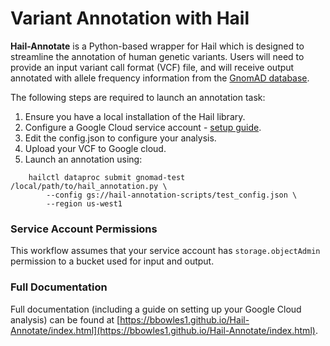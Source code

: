 # Variant Annotation with Hail

**Hail-Annotate** is a Python-based wrapper for Hail which is designed to streamline the annotation of human genetic variants. Users will need to provide an input variant call format (VCF) file, and will receive output annotated with allele frequency information from the [GnomAD database](https://gnomad.broadinstitute.org/).

The following steps are required to launch an annotation task:
1. Ensure you have a local installation of the Hail library.
2. Configure a Google Cloud service account - [setup guide](https://bbowles1.github.io/Hail-Annotate/html/google_setup.html).
3. Edit the config.json to configure your analysis.
4. Upload your VCF to Google cloud.
5. Launch an annotation using:

```
    hailctl dataproc submit gnomad-test /local/path/to/hail_annotation.py \ 
        --config gs://hail-annotation-scripts/test_config.json \ 
        --region us-west1
```

### Service Account Permissions
This workflow assumes that your service account has `storage.objectAdmin` permission to a bucket used for input and output.

### Full Documentation
Full documentation (including a guide on setting up your Google Cloud analysis) can be found at [https://bbowles1.github.io/Hail-Annotate/index.html](https://bbowles1.github.io/Hail-Annotate/index.html).
